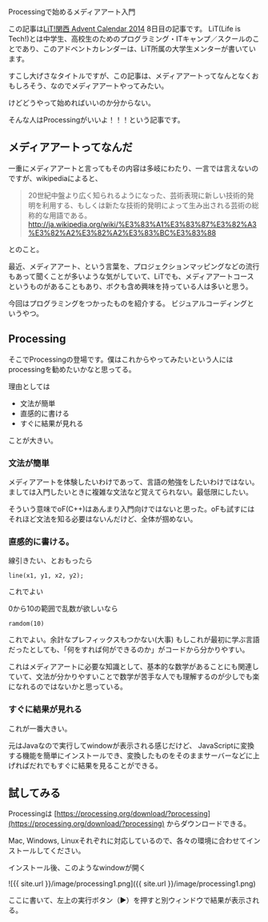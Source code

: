 Processingで始めるメディアアート入門

この記事は[LiT!関西 Advent Calendar 2014](http://www.adventar.org/calendars/607) 8日目の記事です。
LiT(Life is Tech!)とは中学生、高校生のためのプログラミング・ITキャンプ／スクールのことであり、このアドベントカレンダーは、LiT所属の大学生メンターが書いています。

すこし大げさなタイトルですが、この記事は、メディアアートってなんとなくおもしろそう、なのでメディアアートやってみたい。

けどどうやって始めればいいのか分からない。

そんな人はProcessingがいいよ！！！という記事です。

## メディアアートってなんだ

一重にメディアアートと言ってもその内容は多岐にわたり、一言では言えないのですが、wikipediaによると、

> 20世紀中盤より広く知られるようになった、芸術表現に新しい技術的発明を利用する、もしくは新たな技術的発明によって生み出される芸術の総称的な用語である。
> http://ja.wikipedia.org/wiki/%E3%83%A1%E3%83%87%E3%82%A3%E3%82%A2%E3%82%A2%E3%83%BC%E3%83%88

とのこと。

最近、メディアアート、という言葉を、プロジェクションマッピングなどの流行もあって聞くことが多いような気がしていて、LiTでも、メディアアートコースというものがあることもあり、ボクも含め興味を持っている人は多いと思う。

今回はプログラミングをつかったものを紹介する。
ビジュアルコーディングというやつ。


## Processing

そこでProcessingの登場です。僕はこれからやってみたいという人にはprocessingを勧めたいかなと思ってる。

理由としては

- 文法が簡単
- 直感的に書ける
- すぐに結果が見れる

ことが大きい。

### 文法が簡単

メディアアートを体験したいわけであって、言語の勉強をしたいわけではない。
ましては入門したいときに複雑な文法など覚えてられない。最低限にしたい。

そういう意味でoF(C++)はあんまり入門向けではないと思った。oFも試すにはそれほど文法を知る必要はないんだけど、全体が掴めない。


### 直感的に書ける。

線引きたい、とおもったら

```processing
line(x1, y1, x2, y2);
```

これでよい

0から10の範囲で乱数が欲しいなら

```processing
ramdom(10)
```

これでよい。余計なプレフィックスもつかない(大事)
もしこれが最初に学ぶ言語だったとしても、「何をすれば何ができるのか」がコードから分かりやすい。

これはメディアアートに必要な知識として、基本的な数学があることにも関連していて、文法が分かりやすいことで数学が苦手な人でも理解するのが少しでも楽になれるのではないかと思っている。


### すぐに結果が見れる

これが一番大きい。

元はJavaなので実行してwindowが表示される感じだけど、
JavaScriptに変換する機能を簡単にインストールでき、変換したものをそのままサーバーなどに上げればだれでもすぐに結果を見ることができる。


## 試してみる

Processingは [https://processing.org/download/?processing](https://processing.org/download/?processing) からダウンロードできる。

Mac, Windows, Linuxそれぞれに対応しているので、各々の環境に合わせてインストールしてください。


インストール後、このようなwindowが開く

![{{ site.url }}/image/processing1.png]({{ site.url }}/image/processing1.png)

ここに書いて、左上の実行ボタン（▶）を押すと別ウィンドウで結果が表示される。












